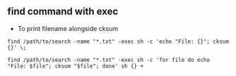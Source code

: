 ## find command with exec


- To print filename alongside cksum
```
find /path/to/search -name "*.txt" -exec sh -c 'echo "File: {}"; cksum {}' \;

find /path/to/search -name "*.txt" -exec sh -c 'for file do echo "File: $file"; cksum "$file"; done' sh {} +

```